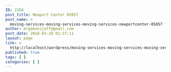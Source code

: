 ```yaml
---
ID: 2266
post_title: Newport Center 05857
post_name: >
  moving-services-moving-services-moving-services-newportcenter-05857
author: mrgabonijeff@gmail.com
post_date: 2018-03-28 01:37:11
layout: page
link: >
  http://localhost/wordpress/moving-services-moving-services-moving-services-newportcenter-05857/
published: true
tags: [ ]
categories: [ ]
---
```


